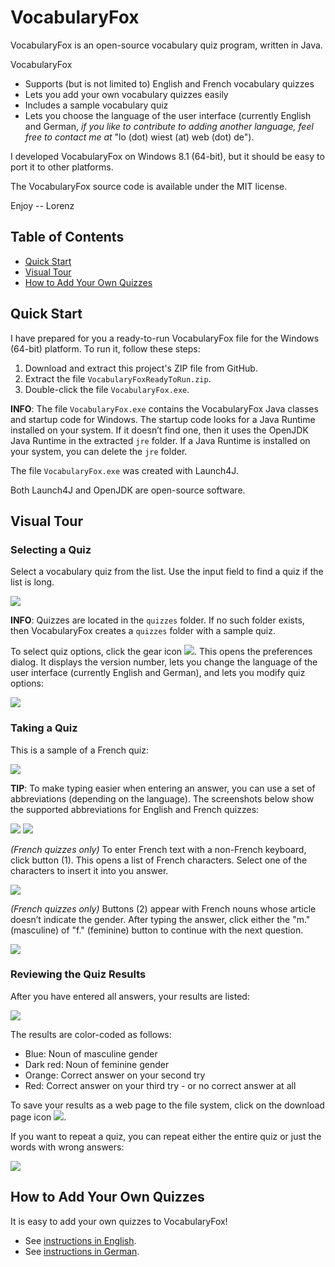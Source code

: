 # VocabularyFox

VocabularyFox is an open-source vocabulary quiz program, written in Java.

VocabularyFox
* Supports (but is not limited to) English and French vocabulary quizzes
* Lets you add your own vocabulary quizzes easily
* Includes a sample vocabulary quiz
* Lets you choose the language of the user interface (currently English and German, _if you like to contribute to adding another language, feel free to contact me at_ "lo (dot) wiest (at) web (dot) de").

I developed VocabularyFox on Windows 8.1 (64-bit), but it should be easy to port it to other platforms.

The VocabularyFox source code is available under the MIT license.

Enjoy -- Lorenz

## Table of Contents

* [Quick Start](#quick-start)
* [Visual Tour](#visual-tour)
* [How to Add Your Own Quizzes](#how-to-add-your-own-quizzes)

## Quick Start

I have prepared for you a ready-to-run VocabularyFox file for the Windows (64-bit) platform. To run it, follow these steps:

1. Download and extract this project's ZIP file from GitHub.
2. Extract the file `VocabularyFoxReadyToRun.zip`.
3. Double-click the file `VocabularyFox.exe`.

**INFO**: The file `VocabularyFox.exe` contains the VocabularyFox Java classes and startup code for Windows. The startup code looks for a Java Runtime installed on your system. If it doesn’t find one, then it uses the OpenJDK Java Runtime in the extracted `jre` folder. If a Java Runtime is installed on your system, you can delete the `jre` folder.

The file `VocabularyFox.exe` was created with Launch4J.

Both Launch4J and OpenJDK are open-source software.

## Visual Tour

### Selecting a Quiz

Select a vocabulary quiz from the list. Use the input field to find a quiz if the list is long.

<img src="pics/pic01.png"/>

**INFO**: Quizzes are located in the `quizzes` folder. If no such folder exists, then VocabularyFox creates a `quizzes` folder with a sample quiz.

To select quiz options, click the gear icon <img src="pics/pic02.png"/>. This opens the preferences dialog. It displays the version number, lets you change the language of the user interface (currently English and German), and lets you modify quiz options:

<img src="pics/pic03.png"/>

### Taking a Quiz

This is a sample of a French quiz:

<img src="pics/pic06.png"/>

**TIP**: To make typing easier when entering an answer, you can use a set of abbreviations (depending on the language). The screenshots below show the supported abbreviations for English and French quizzes:

<img src="pics/pic04.png"/> <img src="pics/pic05.png"/>

_(French quizzes only)_ To enter French text with a non-French keyboard, click button (1). This opens a list of French characters. Select one of the characters to insert it into you answer.

<img src="pics/pic07.png"/>

_(French quizzes only)_ Buttons (2) appear with French nouns whose article doesn’t indicate the gender. After typing the answer, click either the "m." (masculine) of "f." (feminine) button to continue with the next question.

<img src="pics/pic08.png"/>

### Reviewing the Quiz Results

After you have entered all answers, your results are listed:

<img src="pics/pic09.png"/>

The results are color-coded as follows: 
* Blue: Noun of masculine gender
* Dark red: Noun of feminine gender
* Orange: Correct answer on your second try
* Red: Correct answer on your third try - or no correct answer at all

To save your results as a web page to the file system, click on the download page icon <img src="pics/pic10.png"/>.

If you want to repeat a quiz, you can repeat either the entire quiz or just the words with wrong answers:

<img src="pics/pic11.png"/>

## How to Add Your Own Quizzes

It is easy to add your own quizzes to VocabularyFox!
* See [instructions in English](doc/InstructionsEnglish.pdf).
* See [instructions in German](doc/InstructionsGerman.pdf).
